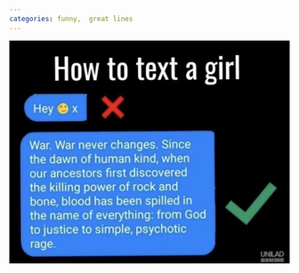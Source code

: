 ```yaml
---
categories: funny,  great lines
---
```


![texting](https://raw.githubusercontent.com/muneer78/muneer78.github.io/master/images/texting.jpg)



